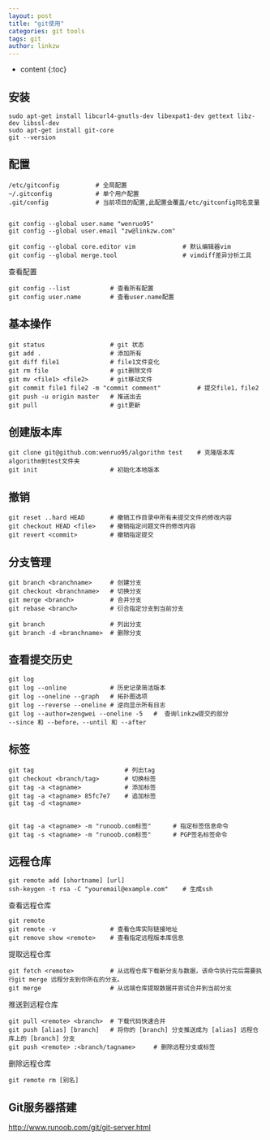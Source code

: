 ```yaml
---
layout: post
title: "git使用"
categories: git tools
tags: git
author: linkzw
---
```


* content
{:toc}


## 安装

	sudo apt-get install libcurl4-gnutls-dev libexpat1-dev gettext libz-dev libssl-dev
	sudo apt-get install git-core
	git --version


## 配置

	/etc/gitconfig			# 全局配置
	~/.gitconfig			# 单个用户配置
	.git/config 			# 当前项目的配置,此配置会覆盖/etc/gitconfig同名变量


	git config --global user.name "wenruo95"
	git config --global user.email "zw@linkzw.com"

	git config --global core.editor vim 			# 默认编辑器vim
	git config --global merge.tool 					# vimdiff差异分析工具

查看配置

	git config --list 			# 查看所有配置
	git config user.name  		# 查看user.name配置


## 基本操作

	git status 					# git 状态
	git add . 					# 添加所有
	git diff file1 				# file1文件变化
	git rm file 				# git删除文件
	git mv <file1> <file2> 		# git移动文件
	git commit file1 file2 -m "commit comment" 			# 提交file1，file2
	git push -u origin master	# 推送出去
	git pull 					# git更新

## 创建版本库

	git clone git@github.com:wenruo95/algorithm test	# 克隆版本库algorithm到test文件夹
	git init 					# 初始化本地版本

## 撤销
	
	git reset ..hard HEAD 		# 撤销工作目录中所有未提交文件的修改内容
	git checkout HEAD <file>	# 撤销指定问题文件的修改内容
	git revert <commit> 		# 撤销指定提交

## 分支管理

	git branch <branchname> 	# 创建分支
	git checkout <branchname> 	# 切换分支
	git merge <branch>			# 合并分支
	git rebase <branch> 		# 衍合指定分支到当前分支

	git branch 					# 列出分支
	git branch -d <branchname> 	# 删除分支


## 查看提交历史

	git log
	git log --online 			# 历史记录简洁版本
	git log --oneline --graph 	# 拓扑图选项
	git log --reverse --oneline # 逆向显示所有日志
	git log --author=zengwei --oneline -5  	#  查询linkzw提交的部分
	--since 和 --before，--until 和 --after


## 标签

	git tag 						# 列出tag
	git checkout <branch/tag> 		# 切换标签
	git tag -a <tagname> 			# 添加标签
	git tag -a <tagname> 85fc7e7 	# 追加标签
	git tag -d <tagname>
	

	git tag -a <tagname> -m "runoob.com标签"		# 指定标签信息命令
	git tag -s <tagname> -m "runoob.com标签" 		# PGP签名标签命令

## 远程仓库

	git remote add [shortname] [url]
	ssh-keygen -t rsa -C "youremail@example.com" 	# 生成ssh

查看远程仓库

	git remote
	git remote -v 				# 查看仓库实际链接地址
	git remove show <remote> 	# 查看指定远程版本库信息

提取远程仓库

	git fetch <remote>			# 从远程仓库下载新分支与数据，该命令执行完后需要执行git merge 远程分支到你所在的分支。
	git merge 					# 从远端仓库提取数据并尝试合并到当前分支

推送到远程仓库

	git pull <remote> <branch> 	# 下载代码快速合并
	git push [alias] [branch] 	# 将你的 [branch] 分支推送成为 [alias] 远程仓库上的 [branch] 分支
	git push <remote> :<branch/tagname> 	# 删除远程分支或标签

删除远程仓库

	git remote rm [别名]


## Git服务器搭建

http://www.runoob.com/git/git-server.html